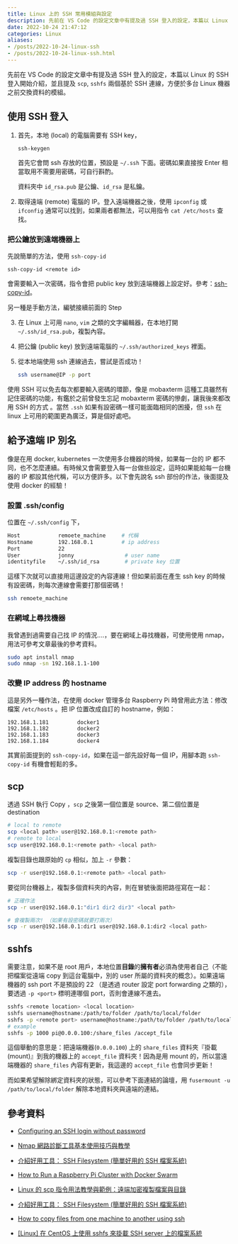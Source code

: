 ```yaml
---
title: Linux 上的 SSH 常用模組與設定
description: 先前在 VS Code 的設定文章中有提及過 SSH 登入的設定，本篇以 Linux 的 SSH 登入開始介紹，並且提及 scp 與 sshfs 方便於多台 Linux 機器之前交換資料的模組。
date: 2022-10-24 21:47:12
categories: Linux
aliases:
- /posts/2022-10-24-linux-ssh
- /posts/2022-10-24-linux-ssh.html
---
```


先前在 VS Code 的設定文章中有提及過 SSH 登入的設定，本篇以 Linux 的 SSH 登入開始介紹，並且提及 `scp`, `sshfs` 兩個基於 SSH 連線，方便於多台 Linux 機器之前交換資料的模組。

## 使用 SSH 登入

1. 首先，本地 (local) 的電腦需要有 SSH key，

   ```
   ssh-keygen
   ```

   首先它會問 ssh 存放的位置，預設是 `~/.ssh` 下面。密碼如果直接按 Enter 相當取用不需要用密碼，可自行斟酌。

   資料夾中 `id_rsa.pub` 是公鑰、`id_rsa` 是私鑰。

2. 取得遠端 (remote) 電腦的 IP。登入遠端機器之後，使用 `ipconfig` 或 `ifconfig` 通常可以找到，如果兩者都無法，可以用指令 `cat /etc/hosts` 查找。

### 把公鑰放到遠端機器上

先說簡單的方法，使用 `ssh-copy-id`

```
ssh-copy-id <remote id> 
```

會需要輸入一次密碼，指令會把 public key 放到遠端機器上設定好。參考：[ssh-copy-id](https://dywang.csie.cyut.edu.tw/dywang/security/node85.html)。

另一種是手動方法，編號接續前面的 Step

3. 在 Linux 上可用 `nano`, `vim` 之類的文字編輯器，在本地打開 `~/.ssh/id_rsa.pub`，複製內容。

4. 把公鑰 (public key) 放到遠端電腦的  `~/.ssh/authorized_keys` 裡面。

5. 從本地端使用 ssh 連線過去，嘗試是否成功！

   ```bash
   ssh username@IP -p port
   ```

使用 SSH 可以免去每次都要輸入密碼的環節，像是 mobaxterm 這種工具雖然有記住密碼的功能，有鑑於之前曾發生忘記 mobaxterm 密碼的慘劇，讓我後來都改用 SSH 的方式 。當然 `.ssh` 如果有設密碼一樣可能面臨相同的困擾，但 `ssh` 在 linux 上可用的範圍更為廣泛，算是個好處吧。

## 給予遠端 IP 別名

像是在用 docker, kubernetes 一次使用多台機器的時候，如果每一台的 IP 都不同，也不怎麼連續。有時候又會需要登入每一台做些設定，這時如果能給每一台機器的 IP 都設其他代稱，可以方便許多。以下會先說名 ssh 部份的作法，後面提及使用 docker 的經驗！

### 設置 .ssh/config

位置在 `~/.ssh/config` 下，

```bash
Host            remoete_machine 	# 代稱
Hostname        192.168.0.1        	# ip address
Port            22                	
User            jonny                # user name
identityfile    ~/.ssh/id_rsa   	 # private key 位置 
```

這樣下次就可以直接用這邊設定的內容連線！但如果前面在產生 ssh key 的時候有設密碼，則每次連線會需要打那個密碼！

```bash
ssh remoete_machine
```

### 在網域上尋找機器

我曾遇到過需要自己找 IP 的情況....，要在網域上尋找機器，可使用使用 nmap，用法可參考文章最後的參考資料。

```bash
sudo apt install nmap
sudo nmap -sn 192.168.1.1-100
```

### 改變 IP address 的 hostname

這是另外一種作法，在使用 docker 管理多台 Raspberry Pi 時曾用此方法：修改檔案 `/etc/hosts` 。把 IP 位置改成自訂的 hostname，例如：

```
192.168.1.181         docker1
192.168.1.182         docker2
192.168.1.183         docker3
192.168.1.184         docker4
```

其實前面提到的 `ssh-copy-id`，如果在這一部先設好每一個 IP，用腳本跑 `ssh-copy-id` 有機會輕鬆的多。

## scp

透過 SSH 執行 Copy ，`scp` 之後第一個位置是 source、第二個位置是 destination

```bash
# local to remote 
scp <local path> user@192.168.0.1:<remote path>
# remote to local
scp user@192.168.0.1:<remote path> <local path>
```

複製目錄也跟原始的 `cp` 相似，加上 `-r` 參數：

```bash
scp -r user@192.168.0.1:<remote path> <local path>
```

要從同台機器上，複製多個資料夾的內容，則在冒號後面把路徑寫在一起：

```bash
# 正確作法
scp -r user@192.168.0.1:"dir1 dir2 dir3" <local path>

# 會複製兩次! （如果有設密碼就要打兩次）
scp -r user@192.168.0.1:dir1 user@192.168.0.1:dir2 <local path>
```

## sshfs

需要注意，如果不是 root 用戶，本地位置**目錄**的**擁有者**必須為使用者自己（不能把檔案從遠端 copy 到這台電腦中，別的 user 所屬的資料夾的概念）。如果遠端機器的 ssh port 不是預設的 22 （是透過 router 設定 port forwarding 之類的），要透過 `-p <port>` 標明連哪個 port，否則會連線不進去。

```bash
sshfs <remote location> <local location>
sshfs username@hostname:/path/to/folder /path/to/local/folder
sshfs -p <remote port> username@hostname:/path/to/folder /path/to/local/folder
# example
sshfs -p 1000 pi@0.0.0.100:/share_files /accept_file
```

這個舉動的意思是：把遠端機器(`0.0.0.100`) 上的 `share_files` 資料夾『掛載 (mount)』到我的機器上的 `accept_file` 資料夾！因為是用 mount 的，所以當遠端機器的 `share_files` 內容有更新，我這邊的 `accept_file` 也會同步更新！

而如果希望解除綁定資料夾的狀態，可以參考下面連結的論壇，用 `fusermount -u /path/to/local/folder` 解除本地資料夾與遠端的連結。

## 參考資料

- [Configuring an SSH login without password](https://www.ibm.com/support/pages/configuring-ssh-login-without-password)

- [Nmap 網路診斷工具基本使用技巧與教學](https://blog.gtwang.org/linux/nmap-command-examples-tutorials/)

- [介紹好用工具： SSH Filesystem (簡單好用的 SSH 檔案系統)](https://blog.miniasp.com/post/2013/11/30/Useful-tool-SSHFS-SSH-Filesystem)

- [How to Run a Raspberry Pi Cluster with Docker Swarm](https://howchoo.com/g/njy4zdm3mwy/how-to-run-a-raspberry-pi-cluster-with-docker-swarm)

- [Linux 的 scp 指令用法教學與範例：遠端加密複製檔案與目錄](https://blog.gtwang.org/linux/linux-scp-command-tutorial-examples/)

- [介紹好用工具： SSH Filesystem (簡單好用的 SSH 檔案系統)](https://blog.miniasp.com/post/2013/11/30/Useful-tool-SSHFS-SSH-Filesystem)
- [How to copy files from one machine to another using ssh](https://unix.stackexchange.com/questions/106480/how-to-copy-files-from-one-machine-to-another-using-ssh#answer-106485)
- [[Linux] 在 CentOS 上使用 sshfs 來掛載 SSH server 上的檔案系統](https://ephrain.net/linux-%E5%9C%A8-centos-%E4%B8%8A%E4%BD%BF%E7%94%A8-sshfs-%E4%BE%86%E6%8E%9B%E8%BC%89-ssh-server-%E4%B8%8A%E7%9A%84%E6%AA%94%E6%A1%88%E7%B3%BB%E7%B5%B1/)



